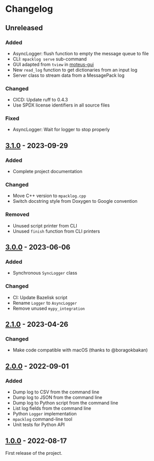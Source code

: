 # Changelog

## Unreleased

### Added

- AsyncLogger: flush function to empty the message queue to file
- CLI: ``mpacklog serve`` sub-command
- GUI adapted from ``tview`` in [moteus-gui](https://pypi.org/project/moteus-gui/)
- New ``read_log`` function to get dictionaries from an input log
- Server class to stream data from a MessagePack log

### Changed

- CICD: Update ruff to 0.4.3
- Use SPDX license identifiers in all source files

### Fixed

- AsyncLogger: Wait for logger to stop properly

## [3.1.0] - 2023-09-29

### Added

- Complete project documentation

### Changed

- Move C++ version to ``mpacklog.cpp``
- Switch docstring style from Doxygen to Google convention

### Removed

- Unused script printer from CLI
- Unused `finish` function from CLI printers

## [3.0.0] - 2023-06-06

### Added

- Synchronous ``SyncLogger`` class

### Changed

- CI: Update Bazelisk script
- Rename ``Logger`` to ``AsyncLogger``
- Remove unused ``mypy_integration``

## [2.1.0] - 2023-04-26

### Changed

- Make code compatible with macOS (thanks to @boragokbakan)

## [2.0.0] - 2022-09-01

### Added

- Dump log to CSV from the command line
- Dump log to JSON from the command line
- Dump log to Python script from the command line
- List log fields from the command line
- Python `Logger` implementation
- `mpacklog` command-line tool
- Unit tests for Python API

## [1.0.0] - 2022-08-17

First release of the project.

[unreleased]: https://github.com/upkie/mpacklog.py/compare/v3.1.0...HEAD
[3.1.0]: https://github.com/upkie/mpacklog.py/compare/v3.0.0...v3.1.0
[3.0.0]: https://github.com/upkie/mpacklog.py/compare/v2.1.0...v3.0.0
[2.1.0]: https://github.com/upkie/mpacklog.py/compare/v2.0.1...v2.1.0
[2.0.0]: https://github.com/upkie/mpacklog.py/compare/v1.0.0...v2.0.0
[1.0.0]: https://github.com/upkie/mpacklog.py/releases/tag/v1.0.0
